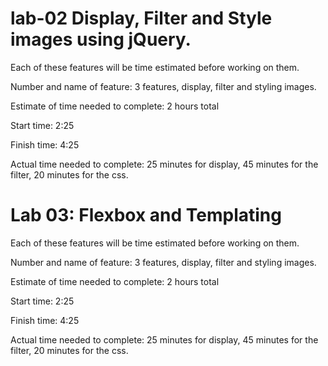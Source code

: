 # lab-02 Display, Filter and Style images using jQuery.


Each of these features will be time estimated before working on them.

Number and name of feature: 3 features, display, filter and styling images.

Estimate of time needed to complete: 2 hours total

Start time: 2:25

Finish time: 4:25

Actual time needed to complete: 25 minutes for display, 45 minutes for the filter, 20 minutes for the css.

# Lab 03: Flexbox and Templating


Each of these features will be time estimated before working on them.

Number and name of feature: 3 features, display, filter and styling images.

Estimate of time needed to complete: 2 hours total

Start time: 2:25

Finish time: 4:25

Actual time needed to complete: 25 minutes for display, 45 minutes for the filter, 20 minutes for the css.